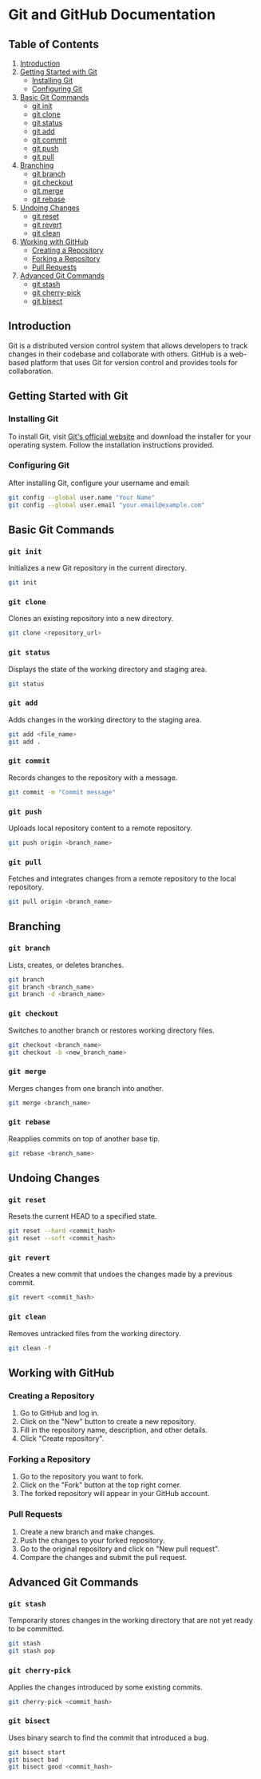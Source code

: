 # Git and GitHub Documentation

## Table of Contents

1. [Introduction](#introduction)
2. [Getting Started with Git](#getting-started-with-git)
   - [Installing Git](#installing-git)
   - [Configuring Git](#configuring-git)
3. [Basic Git Commands](#basic-git-commands)
   - [git init](#git-init)
   - [git clone](#git-clone)
   - [git status](#git-status)
   - [git add](#git-add)
   - [git commit](#git-commit)
   - [git push](#git-push)
   - [git pull](#git-pull)
4. [Branching](#branching)
   - [git branch](#git-branch)
   - [git checkout](#git-checkout)
   - [git merge](#git-merge)
   - [git rebase](#git-rebase)
5. [Undoing Changes](#undoing-changes)
   - [git reset](#git-reset)
   - [git revert](#git-revert)
   - [git clean](#git-clean)
6. [Working with GitHub](#working-with-github)
   - [Creating a Repository](#creating-a-repository)
   - [Forking a Repository](#forking-a-repository)
   - [Pull Requests](#pull-requests)
7. [Advanced Git Commands](#advanced-git-commands)
   - [git stash](#git-stash)
   - [git cherry-pick](#git-cherry-pick)
   - [git bisect](#git-bisect)

## Introduction

Git is a distributed version control system that allows developers to track changes in their codebase and collaborate with others. GitHub is a web-based platform that uses Git for version control and provides tools for collaboration.

## Getting Started with Git

### Installing Git

To install Git, visit [Git's official website](https://git-scm.com/) and download the installer for your operating system. Follow the installation instructions provided.

### Configuring Git

After installing Git, configure your username and email:

```sh
git config --global user.name "Your Name"
git config --global user.email "your.email@example.com"
```

## Basic Git Commands

### `git init`

Initializes a new Git repository in the current directory.

```sh
git init
```

### `git clone`

Clones an existing repository into a new directory.

```sh
git clone <repository_url>
```

### `git status`

Displays the state of the working directory and staging area.

```sh
git status
```

### `git add`

Adds changes in the working directory to the staging area.

```sh
git add <file_name>
git add .
```

### `git commit`

Records changes to the repository with a message.

```sh
git commit -m "Commit message"
```

### `git push`

Uploads local repository content to a remote repository.

```sh
git push origin <branch_name>
```

### `git pull`

Fetches and integrates changes from a remote repository to the local repository.

```sh
git pull origin <branch_name>
```

## Branching

### `git branch`

Lists, creates, or deletes branches.

```sh
git branch
git branch <branch_name>
git branch -d <branch_name>
```

### `git checkout`

Switches to another branch or restores working directory files.

```sh
git checkout <branch_name>
git checkout -b <new_branch_name>
```

### `git merge`

Merges changes from one branch into another.

```sh
git merge <branch_name>
```

### `git rebase`

Reapplies commits on top of another base tip.

```sh
git rebase <branch_name>
```

## Undoing Changes

### `git reset`

Resets the current HEAD to a specified state.

```sh
git reset --hard <commit_hash>
git reset --soft <commit_hash>
```

### `git revert`

Creates a new commit that undoes the changes made by a previous commit.

```sh
git revert <commit_hash>
```

### `git clean`

Removes untracked files from the working directory.

```sh
git clean -f
```

## Working with GitHub

### Creating a Repository

1. Go to GitHub and log in.
2. Click on the "New" button to create a new repository.
3. Fill in the repository name, description, and other details.
4. Click "Create repository".

### Forking a Repository

1. Go to the repository you want to fork.
2. Click on the "Fork" button at the top right corner.
3. The forked repository will appear in your GitHub account.

### Pull Requests

1. Create a new branch and make changes.
2. Push the changes to your forked repository.
3. Go to the original repository and click on "New pull request".
4. Compare the changes and submit the pull request.

## Advanced Git Commands

### `git stash`

Temporarily stores changes in the working directory that are not yet ready to be committed.

```sh
git stash
git stash pop
```

### `git cherry-pick`

Applies the changes introduced by some existing commits.

```sh
git cherry-pick <commit_hash>
```

### `git bisect`

Uses binary search to find the commit that introduced a bug.

```sh
git bisect start
git bisect bad
git bisect good <commit_hash>
```
